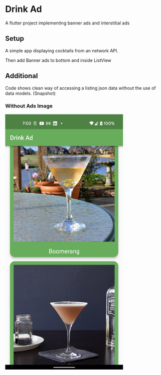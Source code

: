 # Drink Ad

A flutter project implementing banner ads and interstitial ads

## Setup
A simple app displaying cocktails from an network API.

Then add Banner ads to bottom and inside ListView

## Additional
Code shows clean way of accessing a listing json data without the use of data models. (Snapshot)

### Without Ads Image
<img src="https://github.com/maydev99/drink_ad/blob/master/flutter_01.png" width=75% height=75%>


